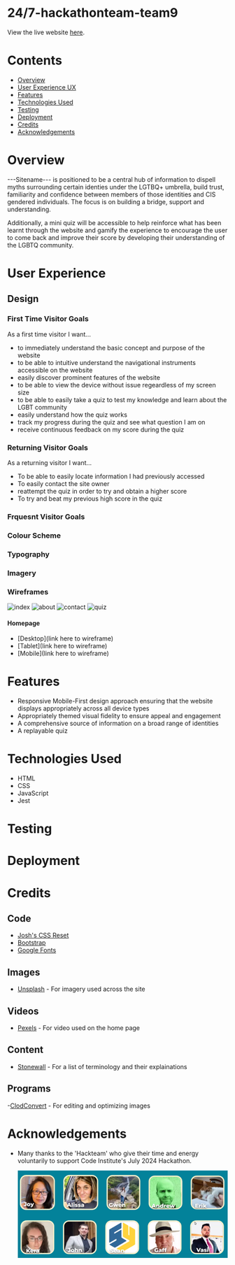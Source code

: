 # 24/7-hackathonteam-team9

View the live website [here](https://declan444.github.io/24-7-hackathon-team9/).

# Contents

- [Overview](#Overview)
- [User Experience UX](#UX)
- [Features](#features)
- [Technologies Used](#TechnologiesUsed)
- [Testing](#Testing)
- [Deployment](#Deployment)
- [Credits](#Credits)
- [Acknowledgements](#Acknowledgements)

# Overview

---Sitename--- is positioned to be a central hub of information to dispell myths surrounding certain identies under the LGTBQ+ umbrella, build trust, familiarity and confidence between members of those identities and CIS gendered individuals. The focus is on building a bridge, support and understanding.

Additionally, a mini quiz will be accessible to help reinforce what has been learnt through the website and gamify the experience to encourage the user to come back and improve their score by developing their understanding of the LGBTQ community.

# User Experience

## Design

### First Time Visitor Goals

As a first time visitor I want...

- to immediately understand the basic concept and purpose of the website
- to be able to intuitive understand the navigational instruments accessible on the website
- easily discover prominent features of the website
- to be able to view the device without issue regeardless of my screen size
- to be able to easily take a quiz to test my knowledge and learn about the LGBT community
- easily understand how the quiz works
- track my progress during the quiz and see what question I am on
- receive continuous feedback on my score during the quiz

### Returning Visitor Goals

As a returning visitor I want...

- To be able to easily locate information I had previously accessed
- To easily contact the site owner
- reattempt the quiz in order to try and obtain a higher score
- To try and beat my previous high score in the quiz

### Frquesnt Visitor Goals

### Colour Scheme

### Typography

### Imagery

### Wireframes

![index](https://github.com/user-attachments/assets/ea9ce719-cfdd-432f-a1db-ff893d9b8217)
![about](https://github.com/user-attachments/assets/fa11ee06-2b77-45cc-aafc-a306b9aff23f)
![contact](https://github.com/user-attachments/assets/8ca2ebe3-eeb0-4f46-b903-98a2675d2763)
![quiz](https://github.com/user-attachments/assets/f917fdfb-411f-4c1c-a48e-5de3c49852b8)

#### Homepage

- [Desktop](link here to wireframe)
- [Tablet](link here to wireframe)
- [Mobile](link here to wireframe)

# Features

- Responsive Mobile-First design approach ensuring that the website displays appropriately across all device types
- Appropriately themed visual fidelity to ensure appeal and engagement
- A comprehensive source of information on a broad range of identities
- A replayable quiz

# Technologies Used

- HTML
- CSS
- JavaScript
- Jest

# Testing

# Deployment

# Credits

## Code

- [Josh's CSS Reset](https://www.joshwcomeau.com/css/custom-css-reset/)
- [Bootstrap](https://getbootstrap.com/)
- [Google Fonts](https://fonts.google.com)

## Images

- [Unsplash](https://unsplash.com/) - For imagery used across the site

## Videos

- [Pexels](https://videos/pexels.com) - For video used on the home page

## Content

- [Stonewall](https://www.stonewall.org.uk/list-lgbtq-terms) - For a list of terminology and their explainations

## Programs

-[ClodConvert](https://cloudconvert.com/) - For editing and optimizing images

# Acknowledgements

- Many thanks to the 'Hackteam' who give their time and energy voluntarily to support Code Institute's July 2024 Hackathon.

  ![Hackathon Team](assets/img/README.me-image-hackteam.png)
